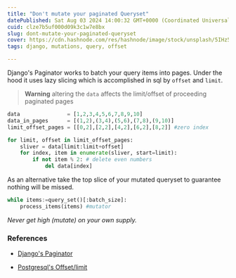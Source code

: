 ```yaml
---
title: "Don't mutate your paginated Queryset"
datePublished: Sat Aug 03 2024 14:00:32 GMT+0000 (Coordinated Universal Time)
cuid: clze7b5uf000d09k3c1w7e8bx
slug: dont-mutate-your-paginated-queryset
cover: https://cdn.hashnode.com/res/hashnode/image/stock/unsplash/5IHz5WhosQE/upload/a8981e8960ad958bb6a96d323cb7148c.jpeg
tags: django, mutations, query, offset

---
```


Django's Paginator works to batch your query items into pages. Under the hood it uses lazy slicing which is accomplished in sql by `offset` and `limit`.

> **Warning** altering the `data` affects the limit/offset of proceeding paginated pages

```python
data               = [1,2,3,4,5,6,7,8,9,10]
data_in_pages      = [(1,2),(3,4),(5,6),(7,8),(9,10)]
limit_offset_pages = [[0,2],[2,2],[4,2],[6,2],[8,2]] #zero index

for limit, offset in limit_offset_pages:
    sliver = data[limit:limit+offset]
    for index, item in enumerate(sliver, start=limit):
        if not item % 2: # delete even numbers
            del data[index]
```

As an alternative take the top slice of your mutated queryset to guarantee nothing will be missed.

```python
while items:=query_set()[:batch_size]:
    process_items(items) #mutator 
```

*Never get high (mutate) on your own supply.*

### References

* [Django's Paginator](https://docs.djangoproject.com/en/5.0/topics/pagination/)
    
* [Postgresql's Offset/limit](https://www.postgresql.org/docs/current/queries-limit.html)